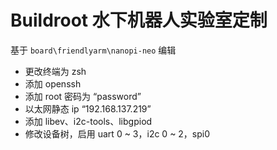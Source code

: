# Buildroot 水下机器人实验室定制

基于 `board\friendlyarm\nanopi-neo` 编辑

- 更改终端为 zsh
- 添加 openssh
- 添加 root 密码为 “password”
- 以太网静态 ip “192.168.137.219”
- 添加 libev、i2c-tools、libgpiod
- 修改设备树，启用 uart 0 ~ 3，i2c 0 ~ 2，spi0